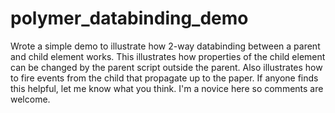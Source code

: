 # polymer_databinding_demo

Wrote a simple demo to illustrate how 2-way databinding between a parent and child element works. This illustrates how properties of the child element can be changed by the parent script outside the parent. Also illustrates how to fire events from the child that propagate up to the paper.
If anyone finds this helpful, let me know what you think. I'm a novice here so comments are welcome. 
